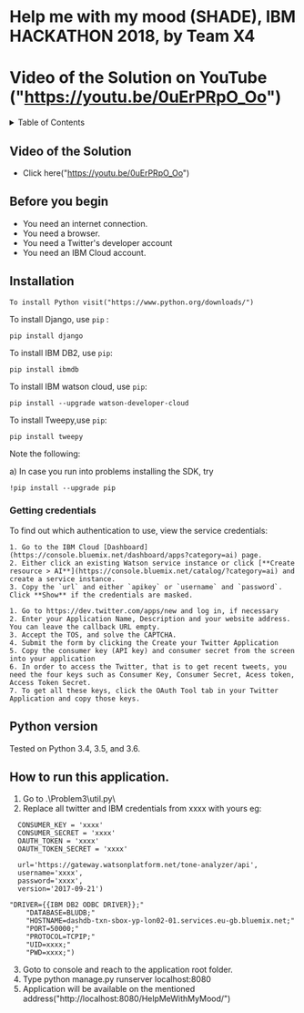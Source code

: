 # Help me with my mood (SHADE), IBM HACKATHON 2018, by Team X4 
# Video of the Solution on YouTube ("https://youtu.be/0uErPRpO_Oo")
<details>
  <summary>Table of Contents</summary>

  * [Video of the solution]
  * [Before you begin]
  * [Installation]
  * [Authentication]
    * [Getting credentials]
  * [Python version]
  * [How to run this application]

</details>

## Video of the Solution
* Click here("https://youtu.be/0uErPRpO_Oo")

## Before you begin
* You need an internet connection.
* You need a browser.
* You need a Twitter's developer account
* You need an IBM Cloud account.

## Installation
```Windows
To install Python visit("https://www.python.org/downloads/")

```
To install Django, use `pip` :
```windows
pip install django
```

To install IBM DB2, use `pip`:
```windows
pip install ibmdb
```

To install IBM watson cloud, use `pip`:
```windows
pip install --upgrade watson-developer-cloud
```

To install Tweepy,use `pip`:
```windows
pip install tweepy
```

Note the following:

a) In case you run into problems installing the SDK, try
```
!pip install --upgrade pip
```


### Getting credentials
To find out which authentication to use, view the service credentials:
```IBMWatson
1. Go to the IBM Cloud [Dashboard](https://console.bluemix.net/dashboard/apps?category=ai) page.
2. Either click an existing Watson service instance or click [**Create resource > AI**](https://console.bluemix.net/catalog/?category=ai) and create a service instance.
3. Copy the `url` and either `apikey` or `username` and `password`. Click **Show** if the credentials are masked.
```
```Twitter
1. Go to https://dev.twitter.com/apps/new and log in, if necessary
2. Enter your Application Name, Description and your website address. You can leave the callback URL empty.
3. Accept the TOS, and solve the CAPTCHA.
4. Submit the form by clicking the Create your Twitter Application
5. Copy the consumer key (API key) and consumer secret from the screen into your application
6. In order to access the Twitter, that is to get recent tweets, you need the four keys such as Consumer Key, Consumer Secret, Acess token, Access Token Secret.
7. To get all these keys, click the OAuth Tool tab in your Twitter Application and copy those keys.
```

## Python version

Tested on Python 3.4, 3.5, and 3.6.

## How to run this application.
1. Go to .\Problem3\util.py\
2. Replace all twitter and IBM credentials from xxxx with yours
eg:
```Twitter
  CONSUMER_KEY = 'xxxx'
  CONSUMER_SECRET = 'xxxx'
  OAUTH_TOKEN = 'xxxx'
  OAUTH_TOKEN_SECRET = 'xxxx'
```

```IBMWatson
  url='https://gateway.watsonplatform.net/tone-analyzer/api',
  username='xxxx',
  password='xxxx',
  version='2017-09-21')
```

```IBMDB2
"DRIVER={{IBM DB2 ODBC DRIVER}};"
    "DATABASE=BLUDB;"
    "HOSTNAME=dashdb-txn-sbox-yp-lon02-01.services.eu-gb.bluemix.net;"  
    "PORT=50000;"
    "PROTOCOL=TCPIP;"
    "UID=xxxx;"
    "PWD=xxxx;")
```

3. Goto to console and reach to the application root folder.
4. Type python manage.py runserver localhost:8080
5. Application will be available on the mentioned address("http://localhost:8080/HelpMeWithMyMood/")
